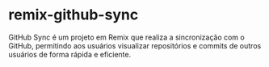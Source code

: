 # remix-github-sync
GitHub Sync é um projeto em Remix que realiza a sincronização com o GitHub, permitindo aos usuários visualizar repositórios e commits de outros usuários de forma rápida e eficiente.
